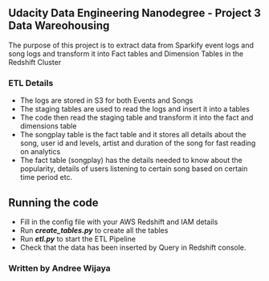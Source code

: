 ## Udacity Data Engineering Nanodegree - Project 3 Data Wareohousing
The purpose of this project is to extract data from Sparkify event logs and song logs and transform it into Fact tables and Dimension Tables in the Redshift Cluster

### ETL Details
- The logs are stored in S3 for both Events and Songs
- The staging tables are used to read the logs and insert it into a tables
- The code then read the staging table and transform it into the fact and dimensions table
- The songplay table is the fact table and it stores all details about the song, user id and levels, artist and duration of the song for fast reading on analytics
- The fact table (songplay) has the details needed to know about the popularity, details of users listening to certain song based on certain time period etc.

## Running the code
- Fill in the config file with your AWS Redshift and IAM details
- Run ***create_tables.py*** to create all the tables
- Run ***etl.py*** to start the ETL Pipeline
- Check that the data has been inserted by Query in Redshift console.

### Written by Andree Wijaya
